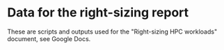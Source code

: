 # Data for the right-sizing report

These are scripts and outputs used for the "Right-sizing HPC workloads" document, see Google Docs.
